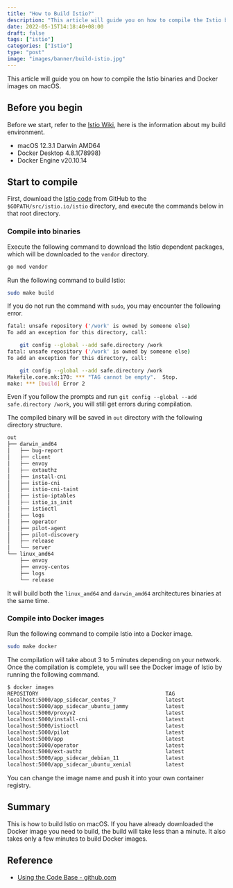 ```yaml
---
title: "How to Build Istio?"
description: "This article will guide you on how to compile the Istio binaries on macOS."
date: 2022-05-15T14:18:40+08:00
draft: false
tags: ["istio"]
categories: ["Istio"]
type: "post"
image: "images/banner/build-istio.jpg"
---
```


This article will guide you on how to compile the Istio binaries and Docker images on macOS.

## Before you begin

Before we start, refer to the [Istio Wiki](https://github.com/istio/istio/wiki/Preparing-for-Development-Mac), here is the information about my build environment.

- macOS 12.3.1 Darwin AMD64
- Docker Desktop 4.8.1(78998)
- Docker Engine v20.10.14

## Start to compile

First, download the [Istio code](https://github.com/istio/istio) from GitHub to the `$GOPATH/src/istio.io/istio` directory, and execute the commands below in that root directory.

### Compile into binaries

Execute the following command to download the Istio dependent packages, which will be downloaded to the `vendor` directory.

```bash
go mod vendor
```

Run the following command to build Istio:

```bash
sudo make build
```

If you do not  run the command with `sudo`, you may encounter the following error.

```bash
fatal: unsafe repository ('/work' is owned by someone else)
To add an exception for this directory, call:

	git config --global --add safe.directory /work
fatal: unsafe repository ('/work' is owned by someone else)
To add an exception for this directory, call:

	git config --global --add safe.directory /work
Makefile.core.mk:170: *** "TAG cannot be empty".  Stop.
make: *** [build] Error 2
```

Even if you follow the prompts and run `git config --global --add safe.directory /work`, you will still get errors during compilation.

The compiled binary will be saved in `out` directory with the following directory structure.

```bash
out
├── darwin_amd64
│   ├── bug-report
│   ├── client
│   ├── envoy
│   ├── extauthz
│   ├── install-cni
│   ├── istio-cni
│   ├── istio-cni-taint
│   ├── istio-iptables
│   ├── istio_is_init
│   ├── istioctl
│   ├── logs
│   ├── operator
│   ├── pilot-agent
│   ├── pilot-discovery
│   ├── release
│   └── server
└── linux_amd64
    ├── envoy
    ├── envoy-centos
    ├── logs
    └── release
```

It will build both the `linux_amd64` and `darwin_amd64` architectures binaries at the same time.

### Compile into Docker images

Run the following command to compile Istio into a Docker image.

```bash
sudo make docker
```

The compilation will take about 3 to 5 minutes depending on your network. Once the compilation is complete, you will see the Docker image of Istio by running the following command.

```bash
$ docker images
REPOSITORY                                         TAG                          IMAGE ID       CREATED              SIZE
localhost:5000/app_sidecar_centos_7                latest                       2044037df94b   51 seconds ago       524MB
localhost:5000/app_sidecar_ubuntu_jammy            latest                       5d8ae5ed55b7   About a minute ago   362MB
localhost:5000/proxyv2                             latest                       d4679412385f   About a minute ago   243MB
localhost:5000/install-cni                         latest                       78f46d5771d2   About a minute ago   270MB
localhost:5000/istioctl                            latest                       c38130a5adc8   About a minute ago   190MB
localhost:5000/pilot                               latest                       2aa9185ec202   About a minute ago   190MB
localhost:5000/app                                 latest                       473adafaeb8d   About a minute ago   188MB
localhost:5000/operator                            latest                       9ac1fedcdd12   About a minute ago   191MB
localhost:5000/ext-authz                           latest                       1fb5aaf20791   About a minute ago   117MB
localhost:5000/app_sidecar_debian_11               latest                       61376a02b95d   2 minutes ago        407MB
localhost:5000/app_sidecar_ubuntu_xenial           latest                       7e8efe666611   2 minutes ago        418MB
```

You can change the image name and push it into your own container registry.

## Summary

This is how to build Istio on macOS. If you have already downloaded the Docker image you need to build, the build will take less than a minute. It also takes only a few minutes to build Docker images.

## Reference

- [Using the Code Base - github.com](https://github.com/istio/istio/wiki/Using-the-Code-Base)
